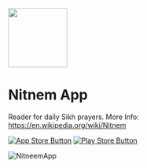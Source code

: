 <img src="https://i.imgur.com/4ruJnPr.png" width="120"/>

# Nitnem App

Reader for daily Sikh prayers.
More Info:
https://en.wikipedia.org/wiki/Nitnem

[![App Store Button](http://imgur.com/y8PTxr9.png "App Store Button")](https://itunes.apple.com/ca/app/nitnem-app-daily-sikh-prayer/id1332357996?mt=8)
[![Play Store Button](http://imgur.com/utWa1co.png "Play Store Button")](https://play.google.com/store/apps/details?id=com.nitnemapp)

![NitneemApp](https://i.imgur.com/ddVtTrb.png "Nitnem App")
